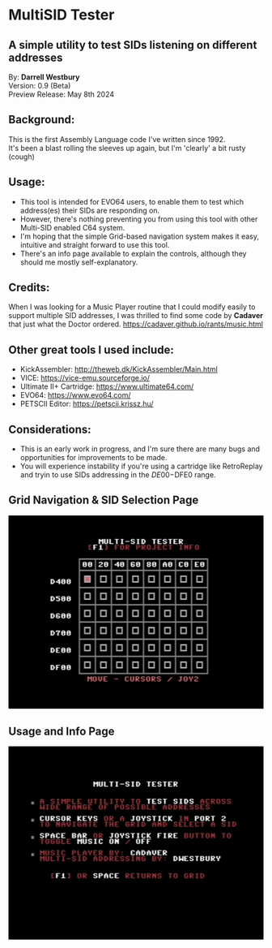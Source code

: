 # MultiSID Tester  
## A simple utility to test SIDs listening on different addresses  

By: **Darrell Westbury**  
Version: 0.9 (Beta)  
Preview Release: May 8th 2024   

## Background:
This is the first Assembly Language code I've written since 1992.  
It's been a blast rolling the sleeves up again, but I'm 'clearly' a bit rusty (cough)  

## Usage:
* This tool is intended for EVO64 users, to enable them to test which address(es) their SIDs are responding on.
* However, there's nothing preventing you from using this tool with other Multi-SID enabled C64 system.
* I'm hoping that the simple Grid-based navigation system makes it easy, intuitive and straight forward to use this tool.
* There's an info page available to explain the controls, although they should me mostly self-explanatory.  

## Credits:
When I was looking for a Music Player routine that I could modify easily to support multiple SID addresses,
I was thrilled to find some code by **Cadaver** that just what the Doctor ordered.
https://cadaver.github.io/rants/music.html


## Other great tools I used include:
* KickAssembler: http://theweb.dk/KickAssembler/Main.html
* VICE: https://vice-emu.sourceforge.io/
* Ultimate II+ Cartridge: https://www.ultimate64.com/
* EVO64: https://www.evo64.com/
* PETSCII Editor: https://petscii.krissz.hu/

## Considerations:
* This is an early work in progress, and I'm sure there are many bugs and opportunities for improvements to be made.
* You will experience instability if you're using a cartridge like RetroReplay and tryin to use SIDs addressing in the $DE00-$DFE0 range.
  
    
## Grid Navigation & SID Selection Page  

![Example Image](images/Grid%20Navigation%20Screen.png "Grid Navigation and SID Selection Page")

## Usage and Info Page
![Example Image](images/Usage%20and%20Info%20Screen.png "Usage and Info Page")
